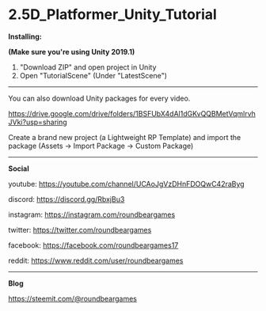 # 2.5D_Platformer_Unity_Tutorial

**Installing:**

**(Make sure you're using Unity 2019.1)**

1. "Download ZIP" and open project in Unity
2. Open "TutorialScene" (Under "LatestScene")

----

You can also download Unity packages for every video.

https://drive.google.com/drive/folders/1BSFUbX4dAl1dGKvQQBMetVqmlrvhJVki?usp=sharing

Create a brand new project (a Lightweight RP Template) and import the package
(Assets -> Import Package -> Custom Package)

----

**Social**

youtube: https://youtube.com/channel/UCAoJgVzDHnFDOQwC42raByg

discord: https://discord.gg/RbxjBu3

instagram: https://instagram.com/roundbeargames

twitter: https://twitter.com/roundbeargames

facebook: https://facebook.com/roundbeargames17

reddit: https://www.reddit.com/user/roundbeargames

----

**Blog**

https://steemit.com/@roundbeargames
